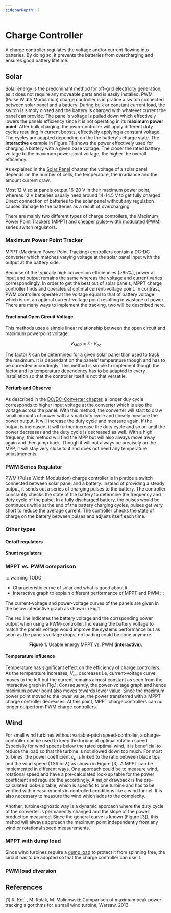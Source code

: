 ```yaml
---
sidebarDepth: 2
---
```


# Charge Controller

A charge controller regulates the voltage and/or current flowing into batteries. By doing so, it prevents the batteries from overcharging and ensures good battery lifetime.

## Solar

Solar energy is the predominant method for off-grid electricity generation, as it does not require any moveable parts and is easily installed.
PWM (Pulse Width Modulation) charge controller is in pratice a switch connected between solar panel and a battery. During bulk or constant current load, the switch is simply closed and the battery is charged with whatever current the panel can provide. The panel's voltage is pulled down which effectively lowers the panels efficiency since it is not operating in its **maximum power point**. After bulk charging, the pwm-controller will apply different duty cycles resulting in current boosts, effectively applying a constant voltage. The cycles are adapted depending on the the battery's charge state. The **interactive** example in Figure [1] shows the power effectively used for charging a battery with a given base voltage. The closer the rated battery voltage to the maximum power point voltage, the higher the overall efficiency.

As explained in the [Solar Panel](solar_panel.md) chapter, the voltage of a solar panel depends on the number of cells, the temperature, the irradiance and the amount current draw.

Most 12 V solar panels output 16-20 V in their maximum power point, whereas 12 V batteries usually need around 14-14.5 V to get fully charged. Direct connection of batteries to the solar panel without any regulation causes damage to the batteries as a result of overcharging.

There are mainly two different types of charge controllers, the Maximum Power Point Trackers (MPPT) and cheaper pulse-width modulated (PWM) series switch regulators.

### Maximum Power Point Tracker

<fig-caption src="system/mppt-charge-controller.svg" caption="MPPT charge controller" num="1" />

MPPT (Maximum Power Point Tracking) controllers contain a DC-DC converter which matches varying voltage at the solar panel input with the output at the battery side.

Because of the typically high conversion efficiencies (>95%), power at input and output remains the same whereas the voltage and current varies correspondingly. In order to get the best out of solar panels, MPPT charge controller finds and operates at optimal current-voltage point. In contrast, PWM controllers operate at the voltage equal to that of battery voltage which is not an optimal current-voltage point resulting in wastage of power. There are many ways to implement the tracking, two will be described here.

#### Fractional Open Circuit Voltage

This methods uses a simple linear relationship between the open circuit and maximum powerpoint voltage:

$$V_{MPP} = k \cdot V_{oc}$$

The factor $k$ can be determined for a given solar panel than used to track the maximum. It is dependant on the panels' temperature though and has to be corrected accordingly. This method is simple to implement though the factor and its temperature dependency has to be adapted to every installation so that the controller itself is not that versatile.

#### Perturb and Observe

As described in the [DC/DC-Converter chapter](../development/dcdc_converter), a longer duy cycle corresponds to higher input voltage at the converter which is also the voltage across the panel. With this method, the converter will start to draw small amounts of power with a small duty cycle and closely measure the power output. It will increase the duty cycle and measure again. If the output is increased, it will further increase the duty cycle and so on until the power decreases and the duty cycle is decreased as well. With a high frequeny, this method will find the MPP but will also always move away again and then jump back. Though it will not always be precisely on the MPP, it will stay very close to it and does not need any temperature adjustmenents.

### PWM Series Regulator

<fig-caption src="system/pwm-charge-controller.svg" caption="PWM charge controller" num="2" />

PWM (Pulse Width Modulation) charge controller is in pratice a switch connected between solar panel and a battery. Instead of providing a steady output, it sends out a series of charging pulses to the battery. The controller constantly checks the state of the battery to determine the frequency and duty cycle of the pulse. In a fully discharged battery, the pulses would be continuous while at the end of the battery charging cycles, pulses get very short to reduce the average current. The controller checks the state of charge on the battery between pulses and adjusts itself each time.

### Other types

#### On/off regulators

#### Shunt regulators

### MPPT vs. PWM comparison

::: warning TODO
- Characteristic curve of solar and what is good about it
- Interactive graph to explain different performance of MPPT and PWM
:::

The current-voltage and power-voltage curves of the panels are given in the below interactive graph as shown in Fig.1

The red line indicates the battery voltage and the corrsponding power output when using a PWM-controller. Increasing the battery voltage to match the panels voltage would improve the systems performance but as soon as the panels voltage drops, no loading could be done anymore.

<charge-controller-curve/>

<figure>
<center>
    <figcaption><b>Figure 1.</b> Usable energy MPPT vs. PWM <b>(interactive)</b>.</figcaption>
</center>
</figure>

#### Temperature influence

Temperature has significant effect on the efficiency of charge controllers. As the temperature increases, $V_{oc}$ decreases i.e, current-voltage curve moves to the left but the current remains almost constant as seen from the interactive graph in Fig.1. Consequently, the power-voltage graph and hence maximum power point also moves towards lower value.
Since the maximum power point moved to the lower value, the power transferred with a MPPT charge controller decreases. At this point, MPPT charge controllers can no longer outperform PWM charge controllers.

## Wind

For small wind turbines without variable-pitch speed-controller, a charge-controller can be used to keep the turbine at optimal rotation speed. Especially for wind speeds below the rated optimal wind, it is beneficial to reduce the load so that the turbine is not slowed down too much. For most turbines, the power coefficient $c_p$ is linked to the ratio between blade tips and the wind speed (TSR or $\lambda$) as shown in Figure [3]. A MPPT can be implemented in different ways. One approach could be to measure wind, rotational speed and have a pre-calculated look-up table for the power coefficient and regulate the accordingly. A major drawback is the pre-calculated look-up table, which is specific to one turbine and has to be verified with measurements in controlled conditions like a wind tunnel. It is also necessary to measure the wind which adds to the complexity. 

Another, turbine-agnostic way is a dynamic approach where the duty cycle of the converter is permanently changed and the slope of the power production measured. Since the general curve is known (Figure [3]), this mehod will always approach the maximum point independently from any wind or rotational speed measurements. 

<fig-caption src="system/cp_vs_tsr.png" caption="Power coefficient vs. Tip Speed Ratio  [1]" style="width:100%"  num="3" />

### MPPT with dump load

Since wind turbines require a [dump load](dump_load) to protect it from spinning free, the circuit has to be adopted so that the charge controller can use it.

<fig-caption src="system/wind-mppt-charge-controller.svg" caption="Wind MPPT charge controller" num="4" />

### PWM load diversion

<h2>References</h2>

[1] R. Kot, , M. Rolak, M. Malinowski: Comparison of maximum peak power tracking algorithms for a small wind turbine, Warsaw, 2013